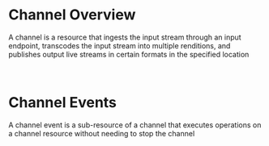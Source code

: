 # Channel Overview

A channel is a resource that ingests the input stream through an input endpoint, transcodes the input stream into multiple renditions, and publishes output live streams in certain formats in the specified location

<br>

# Channel Events

A channel event is a sub-resource of a channel that executes operations on a channel resource without needing to stop the channel